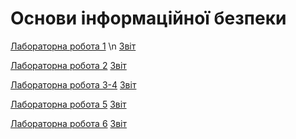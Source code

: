 # Основи інформаційної безпеки

[Лабораторна робота 1](https://github.com/anton-babych/ib-2course/tree/master/lab1) \n
[Звіт](https://docs.google.com/document/d/1lPm3k2IKkDO6ID3A73lwF0auWakWbilA0XdT5Rwi-To/edit?usp=sharing)


[Лабораторна робота 2](https://github.com/anton-babych/ib-2course/tree/master/lab2)
[Звіт]()


[Лабораторна робота 3-4](https://github.com/anton-babych/ib-2course/tree/master/lab34)
[Звіт]()


[Лабораторна робота 5](https://github.com/anton-babych/ib-2course/tree/master/lab5)
[Звіт]()


[Лабораторна робота 6](https://github.com/anton-babych/ib-2course/tree/master/lab6)
[Звіт]()
